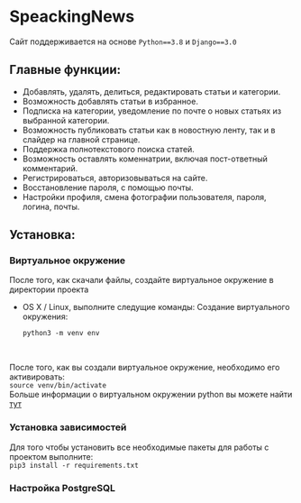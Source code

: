 # SpeackingNews
Сайт поддерживается на основе `Python==3.8` и `Django==3.0`
## Главные функции:
- Добавлять, удалять, делиться, редактировать статьи и категории.
- Возможность добавлять статьи в избранное.
- Подписка на категории, уведомление по почте о новых статьях из выбранной категории. 
- Возможность публиковать статьи как в новостную ленту, так и в слайдер на главной странице.
- Поддержка полнотекстового поиска статей.
- Возможность оставлять коменнатрии, включая пост-ответный комментарий.
- Регистрироваться, авторизовываться на сайте.
- Восстановление пароля, с помощью почты.
- Настройки профиля, смена фотографии пользователя, пароля, логина, почты.
## Установка:
### Виртуальное окружение
После того, как скачали файлы, создайте виртуальное окружение в директории проекта
- OS X / Linux, выполните следущие команды:
Создание виртуального окружения: <br>
    ```
    python3 -m venv env
    ```
    <br>
После того, как вы создали виртуальное окружение, необходимо его активировать:<br>
    ```
    source venv/bin/activate
    ```
    <br>
Больше информации о виртуальном окружении python вы можете найти [тут](https://python-scripts.com/virtualenv)
### Установка зависимостей
Для того чтобы установить все необходимые пакеты для работы с проектом выполните:<br>
    ```
    pip3 install -r requirements.txt
    ```
### Настройка PostgreSQL
